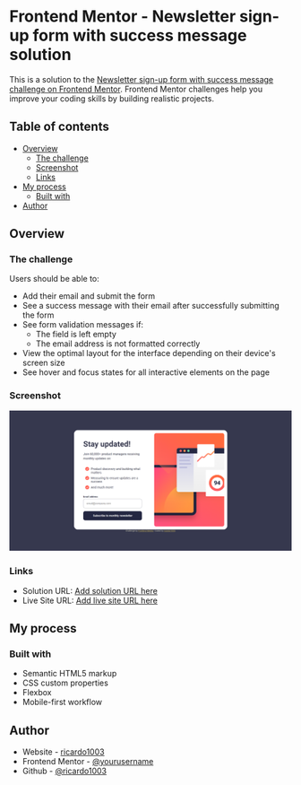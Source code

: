 # Frontend Mentor - Newsletter sign-up form with success message solution

This is a solution to the [Newsletter sign-up form with success message challenge on Frontend Mentor](https://www.frontendmentor.io/challenges/newsletter-signup-form-with-success-message-3FC1AZbNrv). Frontend Mentor challenges help you improve your coding skills by building realistic projects. 

## Table of contents

- [Overview](#overview)
  - [The challenge](#the-challenge)
  - [Screenshot](#screenshot)
  - [Links](#links)
- [My process](#my-process)
  - [Built with](#built-with)
- [Author](#author)


## Overview

### The challenge

Users should be able to:

- Add their email and submit the form
- See a success message with their email after successfully submitting the form
- See form validation messages if:
  - The field is left empty
  - The email address is not formatted correctly
- View the optimal layout for the interface depending on their device's screen size
- See hover and focus states for all interactive elements on the page

### Screenshot

![](./assets/images/image.png)

### Links

- Solution URL: [Add solution URL here](https://www.frontendmentor.io/profile/ricardo1003)
- Live Site URL: [Add live site URL here](https://ricardo1003.github.io/Newsletter-sign-up-form-with-success-message/)

## My process

### Built with

- Semantic HTML5 markup
- CSS custom properties
- Flexbox
- Mobile-first workflow

## Author

- Website - [ricardo1003](https://ricardo1003.github.io/Newsletter-sign-up-form-with-success-message/)
- Frontend Mentor - [@yourusername](https://www.frontendmentor.io/profile/ricardo1003)
- Github - [@ricardo1003](https://www.github.com/ricardo1003)
